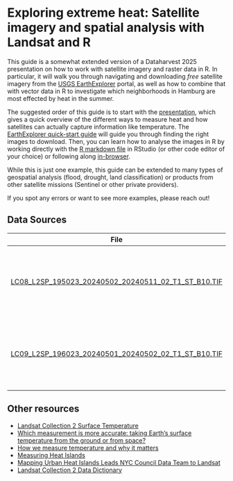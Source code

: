 # Exploring extreme heat: Satellite imagery and spatial analysis with Landsat and R

This guide is a somewhat extended version of a Dataharvest 2025 presentation on how to work with satellite imagery and raster data in R. In particular, it will walk you through navigating and downloading *free* satellite imagery from the [USGS EarthExplorer](https://earthexplorer.usgs.gov/) portal, as well as how to combine that with vector data in R to investigate which neighborhoods in Hamburg are most effected by heat in the summer.

The suggested order of this guide is to start with the [presentation](1_presentation.pdf), which gives a quick overview of the different ways to measure heat and how satellites can actually capture information like temperature. The [EarthExplorer quick-start guide](2_earthexplorer_quickstart.md) will guide you through finding the right images to download. Then, you can learn how to analyse the images in R by working directly with the [R markdown file](3_landst_lst_demo.Rmd) in RStudio (or other code editor of your choice) or following along [in-browser](3_landsat_lst_demo.md).

While this is just one example, this guide can be extended to many types of geospatial analysis (flood, drought, land classification) or products from other satellite missions (Sentinel or other private providers).

If you spot any errors or want to see more examples, please reach out!

## Data Sources

|File|Source|
|----|------|
|[LC08_L2SP_195023_20240502_20240511_02_T1_ST_B10.TIF](data/LC08_L2SP_195023_20240502_20240511_02_T1_ST_B10.TIF)|Earth Resources Observation and Science (EROS) Center. (2020). Landsat 8-9 Operational Land Imager / Thermal Infrared Sensor Level-2, Collection 2 \[dataset]. U.S. Geological Survey. [https://doi.org/10.5066/P9OGBGM6](https://doi.org/10.5066/P9OGBGM6).|
|[LC09_L2SP_196023_20240501_20240502_02_T1_ST_B10.TIF](data/LC09_L2SP_196023_20240501_20240502_02_T1_ST_B10.TIF)|Earth Resources Observation and Science (EROS) Center. (2020). Landsat 8-9 Operational Land Imager / Thermal Infrared Sensor Level-2, Collection 2 \[dataset]. U.S. Geological Survey. [https://doi.org/10.5066/P9OGBGM6](https://doi.org/10.5066/P9OGBGM6).|

## Other resources

- [Landsat Collection 2 Surface Temperature](https://www.epa.gov/heatislands/measuring-heat-islands)
- [Which measurement is more accurate: taking Earthʼs surface temperature from the ground or from space?](https://science.nasa.gov/climate-change/faq/which-measurement-is-more-accurate-taking-earths-surface-temperature-from-the-ground-or-from-space/)
- [How we measure temperature and why it matters](https://climate.copernicus.eu/how-we-measure-temperature-and-why-it-matters)
- [Measuring Heat Islands](https://www.epa.gov/heatislands/measuring-heat-islands)
- [Mapping Urban Heat Islands Leads NYC Council Data Team to Landsat](https://www.usgs.gov/news/mapping-urban-heat-islands-leads-nyc-council-data-team-landsat)
- [Landsat Collection 2 Data Dictionary](https://www.usgs.gov/centers/eros/science/landsat-collection-2-data-dictionary)
